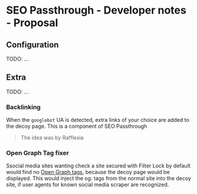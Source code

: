 # SEO Passthrough - Developer notes - Proposal

## Configuration

TODO: ...

## Extra

TODO: ...

### Backlinking

When the `googlebot` UA is detected, extra links of your choice are added to the decoy page. This is a component of SEO Passthrough

> The idea was by Rafflesia

### Open Graph Tag fixer

Ssocial media sites wanting check a site secured with Filter Lock by default would find no [Open Graph tags](https://ogp.me/), because the decoy page would be displayed. This would inject the og: tags from the normal site into the decoy site, if user agents for known social media scraper are recognized.
